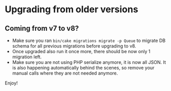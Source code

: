 # Upgrading from older versions

## Coming from v7 to v8?
- Make sure you ran `bin/cake migrations migrate -p Queue` to migrate DB schema for all previous migrations before upgrading to v8.
- Once upgraded also run it once more, there should be now only 1 migration left.
- Make sure you are not using PHP serialize anymore, it is now all JSON. It is also happening automatically behind the scenes, so remove your
  manual calls where they are not needed anymore.

Enjoy!
